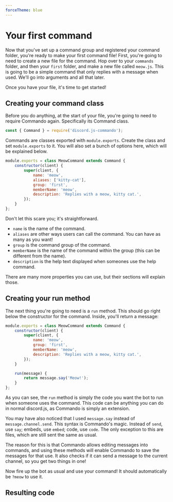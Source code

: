 ```yaml
---
forceTheme: blue
---
```


# Your first command

Now that you've set up a command group and registered your command folder, you're ready to make your first command file! First, you're going to need to create a new file for the command. Hop over to your `commands` folder, and then your `first` folder, and make a new file called `meow.js`. This is going to be a simple command that only replies with a message when used. We'll go into arguments and all that later.

Once you have your file, it's time to get started!

## Creating your command class

Before you do anything, at the start of your file, you're going to need to require Commando again. Specifically its Command class.

```js
const { Command } = require('discord.js-commando');
```

Commands are classes exported with `module.exports`. Create the class and set `module.exports` to it. You will also set a bunch of options here, which will be explained below.

```js
module.exports = class MeowCommand extends Command {
	constructor(client) {
		super(client, {
			name: 'meow',
			aliases: ['kitty-cat'],
			group: 'first',
			memberName: 'meow',
			description: 'Replies with a meow, kitty cat.',
		});
	}
};
```

Don't let this scare you; it's straightforward.

- `name` is the name of the command.
- `aliases` are other ways users can call the command. You can have as many as you want!
- `group` is the command group of the command.
- `memberName` is the name of the command within the group (this can be different from the name).
- `description` is the help text displayed when someones use the help command.

There are many more properties you can use, but their sections will explain those.

## Creating your run method

The next thing you're going to need is a `run` method. This should go right below the constructor for the command. Inside, you'll return a message:

```js
module.exports = class MeowCommand extends Command {
	constructor(client) {
		super(client, {
			name: 'meow',
			group: 'first',
			memberName: 'meow',
			description: 'Replies with a meow, kitty cat.',
		});
	}

	run(message) {
		return message.say('Meow!');
	}
};
```

As you can see, the `run` method is simply the code you want the bot to run when someone uses the command. This code can be anything you can do in normal discord.js, as Commando is simply an extension.

You may have also noticed that I used `message.say` instead of `message.channel.send`. This syntax is Commando's magic. Instead of `send`, use `say`; embeds, use `embed`; code, use `code`. The only exception to this are files, which are still sent the same as usual.

The reason for this is that Commando allows editing messages into commands, and using these methods will enable Commando to save the messages for that use. It also checks if it can send a message to the current channel, so you get two things in one!

Now fire up the bot as usual and use your command! It should automatically be `?meow` to use it.

## Resulting code

<resulting-code />
